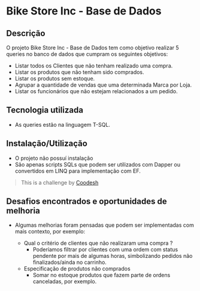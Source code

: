 # Bike Store Inc - Base de Dados

## Descrição

O projeto Bike Store Inc - Base de Dados tem como objetivo realizar 5 queries no banco de dados que cumpram os seguintes objetivos:

- Listar todos os Clientes que não tenham realizado uma compra.
- Listar os produtos que não tenham sido comprados.
- Listar os produtos sem estoque.
- Agrupar a quantidade de vendas que uma determinada Marca por Loja.
- Listar os funcionários que não estejam relacionados a um pedido.

## Tecnologia utilizada

- As queries estão na linguagem T-SQL.

## Instalação/Utilização

- O projeto não possuí instalação
- São apenas scripts SQLs que podem ser utilizados com Dapper ou convertidos em LINQ para implementação com EF.

> This is a challenge by [Coodesh](https://coodesh.com/)

## Desafios encontrados e oportunidades de melhoria

- Algumas melhorias foram pensadas que podem ser implementadas com mais contexto, por exemplo:  

  - Qual o critério de clientes que não realizaram uma compra ?
    - Poderíamos filtrar por clientes com uma ordem com status pendente por mais de algumas horas, simbolizando pedidos não finalizados/ainda no carrinho.
  - Especificação de produtos não comprados
    - Somar no estoque produtos que fazem parte de ordens canceladas, por exemplo.
